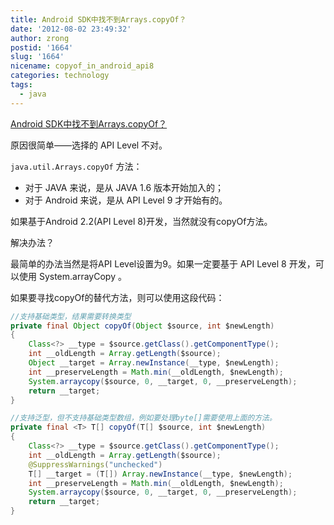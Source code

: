 ```yaml
---
title: Android SDK中找不到Arrays.copyOf？
date: '2012-08-02 23:49:32'
author: zrong
postid: '1664'
slug: '1664'
nicename: copyof_in_android_api8
categories: technology
tags:
  - java
---
```


[Android SDK中找不到Arrays.copyOf？](https://blog.zengrong.net/post/1664.html)

原因很简单——选择的 API Level 不对。

`java.util.Arrays.copyOf` 方法：

- 对于 JAVA 来说，是从 JAVA 1.6 版本开始加入的；
- 对于 Android 来说，是从 API Level 9 才开始有的。

如果基于Android 2.2(API Level 8)开发，当然就没有copyOf方法。

解决办法？

最简单的办法当然是将API Level设置为9。如果一定要基于 API Level 8 开发，可以使用 System.arrayCopy 。

如果要寻找copyOf的替代方法，则可以使用这段代码：

``` java
//支持基础类型，结果需要转换类型
private final Object copyOf(Object $source, int $newLength) 
{
	Class<?> __type = $source.getClass().getComponentType();
	int __oldLength = Array.getLength($source);
	Object __target = Array.newInstance(__type, $newLength);
	int __preserveLength = Math.min(__oldLength, $newLength);
	System.arraycopy($source, 0, __target, 0, __preserveLength);
	return __target;
}

//支持泛型，但不支持基础类型数组，例如要处理byte[]需要使用上面的方法。
private final <T> T[] copyOf(T[] $source, int $newLength)
{
	Class<?> __type = $source.getClass().getComponentType();
	int __oldLength = Array.getLength($source);
	@SuppressWarnings("unchecked")
	T[] __target = (T[]) Array.newInstance(__type, $newLength);
	int __preserveLength = Math.min(__oldLength, $newLength);
	System.arraycopy($source, 0, __target, 0, __preserveLength);
	return __target;
}
```
